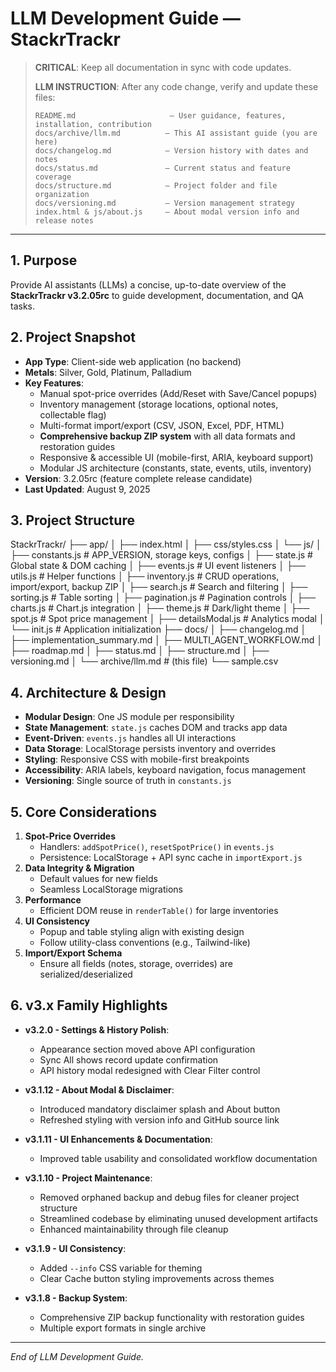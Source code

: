 # LLM Development Guide — StackrTrackr

> **CRITICAL**: Keep all documentation in sync with code updates.  
>  
> **LLM INSTRUCTION**: After any code change, verify and update these files:
> ```
> README.md                     — User guidance, features, installation, contribution
> docs/archive/llm.md          — This AI assistant guide (you are here)
> docs/changelog.md            — Version history with dates and notes
> docs/status.md               — Current status and feature coverage
> docs/structure.md            — Project folder and file organization
> docs/versioning.md           — Version management strategy
> index.html & js/about.js     — About modal version info and release notes
> ```

---

## 1. Purpose

Provide AI assistants (LLMs) a concise, up-to-date overview of the **StackrTrackr v3.2.05rc** to guide development, documentation, and QA tasks.

## 2. Project Snapshot

- **App Type**: Client-side web application (no backend)  
- **Metals**: Silver, Gold, Platinum, Palladium  
- **Key Features**:  
  - Manual spot-price overrides (Add/Reset with Save/Cancel popups)  
  - Inventory management (storage locations, optional notes, collectable flag)  
  - Multi-format import/export (CSV, JSON, Excel, PDF, HTML)  
  - **Comprehensive backup ZIP system** with all data formats and restoration guides
  - Responsive & accessible UI (mobile-first, ARIA, keyboard support)  
  - Modular JS architecture (constants, state, events, utils, inventory)  
- **Version**: 3.2.05rc (feature complete release candidate)
- **Last Updated**: August 9, 2025

## 3. Project Structure

StackrTrackr/
├── app/
│   ├── index.html
│   ├── css/styles.css
│   └── js/
│       ├── constants.js      # APP_VERSION, storage keys, configs
│       ├── state.js          # Global state & DOM caching
│       ├── events.js         # UI event listeners
│       ├── utils.js          # Helper functions
│       ├── inventory.js      # CRUD operations, import/export, backup ZIP
│       ├── search.js         # Search and filtering
│       ├── sorting.js        # Table sorting
│       ├── pagination.js     # Pagination controls
│       ├── charts.js         # Chart.js integration
│       ├── theme.js          # Dark/light theme
│       ├── spot.js           # Spot price management
│       ├── detailsModal.js   # Analytics modal
│       └── init.js           # Application initialization
├── docs/
│   ├── changelog.md
│   ├── implementation_summary.md
│   ├── MULTI_AGENT_WORKFLOW.md
│   ├── roadmap.md
│   ├── status.md
│   ├── structure.md
│   ├── versioning.md
│   └── archive/llm.md       # (this file)
└── sample.csv

## 4. Architecture & Design

- **Modular Design**: One JS module per responsibility  
- **State Management**: `state.js` caches DOM and tracks app data  
- **Event-Driven**: `events.js` handles all UI interactions  
- **Data Storage**: LocalStorage persists inventory and overrides  
- **Styling**: Responsive CSS with mobile-first breakpoints  
- **Accessibility**: ARIA labels, keyboard navigation, focus management  
- **Versioning**: Single source of truth in `constants.js`  

## 5. Core Considerations

1. **Spot-Price Overrides**  
   - Handlers: `addSpotPrice()`, `resetSpotPrice()` in `events.js`  
   - Persistence: LocalStorage + API sync cache in `importExport.js`  
2. **Data Integrity & Migration**  
   - Default values for new fields  
   - Seamless LocalStorage migrations  
3. **Performance**  
   - Efficient DOM reuse in `renderTable()` for large inventories  
4. **UI Consistency**  
   - Popup and table styling align with existing design  
   - Follow utility-class conventions (e.g., Tailwind-like)  
5. **Import/Export Schema**  
   - Ensure all fields (notes, storage, overrides) are serialized/deserialized  

## 6. v3.x Family Highlights

- **v3.2.0 - Settings & History Polish**:
  - Appearance section moved above API configuration
  - Sync All shows record update confirmation
  - API history modal redesigned with Clear Filter control

- **v3.1.12 - About Modal & Disclaimer**:
  - Introduced mandatory disclaimer splash and About button
  - Refreshed styling with version info and GitHub source link

- **v3.1.11 - UI Enhancements & Documentation**:
  - Improved table usability and consolidated workflow documentation

- **v3.1.10 - Project Maintenance**:
  - Removed orphaned backup and debug files for cleaner project structure
  - Streamlined codebase by eliminating unused development artifacts
  - Enhanced maintainability through file cleanup

- **v3.1.9 - UI Consistency**:
  - Added `--info` CSS variable for theming
  - Clear Cache button styling improvements across themes

- **v3.1.8 - Backup System**:
  - Comprehensive ZIP backup functionality with restoration guides
  - Multiple export formats in single archive

---

*End of LLM Development Guide.*
